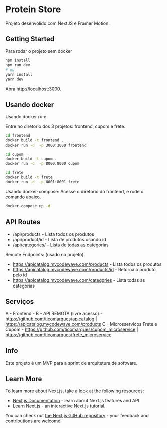 # Protein Store

Projeto desenvolido com NextJS e Framer Motion.


## Getting Started

Para rodar o projeto sem docker

```bash
npm install
npm run dev
# ou
yarn install
yarn dev
```

Abra [http://localhost:3000](http://localhost:3000).


## Usando docker

Usando docker run:

Entre no diretorio dos 3 projetos: frontend, cupom e frete.

```bash
cd frontend
docker build -t frontend .
docker run -d  -p 3000:3000 frontend

cd cupom
docker build -t cupom .
docker run -d  -p 8000:8000 cupom

cd frete
docker build -t frete
docker run -d  -p 8001:8001 frete
```


Usando docker-compose:
Acesse o diretorio do frontend, e rode o comando abaixo.

```bash
docker-compose up -d
```


## API Routes

- /api/products - Lista todos os produtos
- /api/product/id - Lista de produtos usando id
- /api/categories/ - Lista de todas as categorias


Remote Endpoints: (usado no projeto)

- https://apicatalog.mycodewave.com/products - Lista todos os produtos
- https://apicatalog.mycodewave.com/products/id - Retorna o produto pelo id
- https://apicatalog.mycodewave.com/categories -  Lista todas as categorias

## Serviços

A - Frontend - 
B - API REMOTA (livre acesso) - https://github.com/ticomarques/apicatalog | https://apicatalog.mycodewave.com/products
C - Microsservicos Frete e Cupom - https://github.com/ticomarques/cupom_microservice | https://github.com/ticomarques/frete_microservice

## Info

Este projeto é um MVP para a sprint de arquitetura de software.


## Learn More

To learn more about Next.js, take a look at the following resources:

- [Next.js Documentation](https://nextjs.org/docs) - learn about Next.js features and API.
- [Learn Next.js](https://nextjs.org/learn) - an interactive Next.js tutorial.

You can check out [the Next.js GitHub repository](https://github.com/vercel/next.js/) - your feedback and contributions are welcome!


